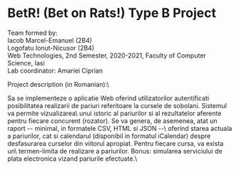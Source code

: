 # BetR! (Bet on Rats!) Type B Project
Team formed by:\
Iacob Marcel-Emanuel (2B4)\
Logofatu Ionut-Nicusor (2B4)\
Web Technologies, 2nd Semester, 2020-2021, Faculty of Computer Science, Iasi\
Lab coordinator: Amariei Ciprian

Project description (in Romanian):\

Sa se implementeze o aplicatie Web oferind utilizatorilor autentificati posibilitatea realizarii de pariuri referitoare la cursele de sobolani. Sistemul va permite vizualizarea\ unui istoric al pariurilor si al rezultatelor aferente pentru fiecare concurent (rozator). Se va genera, de asemenea, atat un raport -- minimal, in formatele CSV, HTML si JSON --\ oferind starea actuala a pariurilor, cat si calendarul (disponibil in formatul iCalendar) despre desfasurarea curselor din viitorul apropiat. Pentru fiecare cursa, va exista un\ termen-limita de realizare a pariurilor. Bonus: simularea serviciului de plata electronica vizand pariurile efectuate.\



